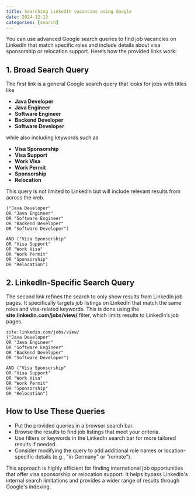 ```yaml
---
title: Searching LinkedIn vacancies using Google
date: 2024-12-13
categories: [search]
---
```


You can use advanced Google search queries to find job vacancies on LinkedIn that match specific roles and include details about visa sponsorship or relocation support. Here’s how the provided links work:

## 1. Broad Search Query

The first link is a general Google search query that looks for jobs with titles like

- **Java Developer**
- **Java Engineer**
- **Software Engineer**
- **Backend Developer**
- **Software Developer**

while also including keywords such as

- **Visa Sponsorship**
- **Visa Support**
- **Work Visa**
- **Work Permit**
- **Sponsorship**
- **Relocation**

This query is not limited to LinkedIn but will include relevant results from across the web.

```plaintext
("Java Developer" 
OR "Java Engineer" 
OR "Software Engineer" 
OR "Backend Developer" 
OR "Software Developer") 

AND ("Visa Sponsorship" 
OR "Visa Support" 
OR "Work Visa" 
OR "Work Permit" 
OR "Sponsorship" 
OR "Relocation")
```

## 2. LinkedIn-Specific Search Query

The second link refines the search to only show results from LinkedIn job pages. It specifically targets job listings on LinkedIn that match the same roles and visa-related keywords. This is done using the **site:linkedin.com/jobs/view/** filter, which limits results to LinkedIn’s job pages.

```plaintext
site:linkedin.com/jobs/view/ 
("Java Developer" 
OR "Java Engineer" 
OR "Software Engineer" 
OR "Backend Developer" 
OR "Software Developer") 

AND ("Visa Sponsorship" 
OR "Visa Support" 
OR "Work Visa" 
OR "Work Permit" 
OR "Sponsorship" 
OR "Relocation")
```

## How to Use These Queries

- Put the provided queries in a browser search bar.
- Browse the results to find job listings that meet your criteria.
- Use filters or keywords in the LinkedIn search bar for more tailored results if needed.
- Consider modifying the query to add additional role names or location-specific details (e.g., "in Germany" or "remote").

This approach is highly efficient for finding international job opportunities that offer visa sponsorship or relocation support. It helps bypass LinkedIn's internal search limitations and provides a wider range of results through Google's indexing.
